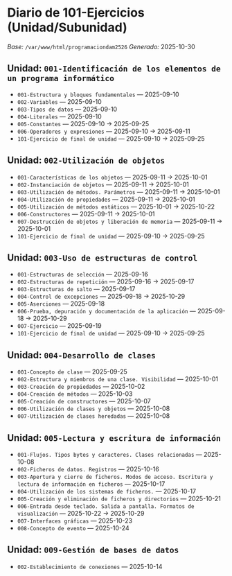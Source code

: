 # Diario de 101-Ejercicios (Unidad/Subunidad)

_Base:_ `/var/www/html/programaciondam2526`
_Generado:_ 2025-10-30

## Unidad: `001-Identificación de los elementos de un programa informático`
- `001-Estructura y bloques fundamentales` — 2025-09-10
- `002-Variables` — 2025-09-10
- `003-Tipos de datos` — 2025-09-10
- `004-Literales` — 2025-09-10
- `005-Constantes` — 2025-09-10 → 2025-09-25
- `006-Operadores y expresiones` — 2025-09-10 → 2025-09-11
- `101-Ejercicio de final de unidad` — 2025-09-10 → 2025-09-25

## Unidad: `002-Utilización de objetos`
- `001-Características de los objetos` — 2025-09-11 → 2025-10-01
- `002-Instanciación de objetos` — 2025-09-11 → 2025-10-01
- `003-Utilización de métodos. Parámetros` — 2025-09-11 → 2025-10-01
- `004-Utilización de propiedades` — 2025-09-11 → 2025-10-01
- `005-Utilización de métodos estáticos` — 2025-10-01 → 2025-10-22
- `006-Constructores` — 2025-09-11 → 2025-10-01
- `007-Destrucción de objetos y liberación de memoria` — 2025-09-11 → 2025-10-01
- `101-Ejercicio de final de unidad` — 2025-09-10 → 2025-09-25

## Unidad: `003-Uso de estructuras de control`
- `001-Estructuras de selección` — 2025-09-16
- `002-Estructuras de repetición` — 2025-09-16 → 2025-09-17
- `003-Estructuras de salto` — 2025-09-17
- `004-Control de excepciones` — 2025-09-18 → 2025-10-29
- `005-Aserciones` — 2025-09-18
- `006-Prueba, depuración y documentación de la aplicación` — 2025-09-18 → 2025-10-29
- `007-Ejercicio` — 2025-09-19
- `101-Ejercicio de final de unidad` — 2025-09-10 → 2025-09-25

## Unidad: `004-Desarrollo de clases`
- `001-Concepto de clase` — 2025-09-25
- `002-Estructura y miembros de una clase. Visibilidad` — 2025-10-01
- `003-Creación de propiedades` — 2025-10-02
- `004-Creación de métodos` — 2025-10-03
- `005-Creación de constructores` — 2025-10-07
- `006-Utilización de clases y objetos` — 2025-10-08
- `007-Utilización de clases heredadas` — 2025-10-08

## Unidad: `005-Lectura y escritura de información`
- `001-Flujos. Tipos bytes y caracteres. Clases relacionadas` — 2025-10-08
- `002-Ficheros de datos. Registros` — 2025-10-16
- `003-Apertura y cierre de ficheros. Modos de acceso. Escritura y lectura de información en ficheros` — 2025-10-17
- `004-Utilización de los sistemas de ficheros.` — 2025-10-17
- `005-Creación y eliminación de ficheros y directorios` — 2025-10-21
- `006-Entrada desde teclado. Salida a pantalla. Formatos de visualización` — 2025-10-22 → 2025-10-29
- `007-Interfaces gráficas` — 2025-10-23
- `008-Concepto de evento` — 2025-10-24

## Unidad: `009-Gestión de bases de datos`
- `002-Establecimiento de conexiones` — 2025-10-14
